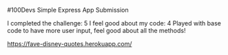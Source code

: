 #100Devs Simple Express App Submission

I completed the challenge: 5
I feel good about my code: 4
Played with base code to have more user input, feel good about all the methods!

https://fave-disney-quotes.herokuapp.com/
